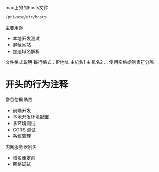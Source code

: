 
mac上的的hosts文件
```zsh
/private/etc/hosts
```

主要用途
- 本地开发测试
- 屏蔽网站
- 加速域名解析

文件格式说明
 每行格式：IP地址 主机名1 主机名2 ...
使用空格或制表符分隔
# 开头的行为注释
常见使用场景
- 前端开发
- 本地开发环境配置
- 多环境测试
- CORS 测试
- 系统管理

内网服务器别名
- 域名重定向
- 网络调试
